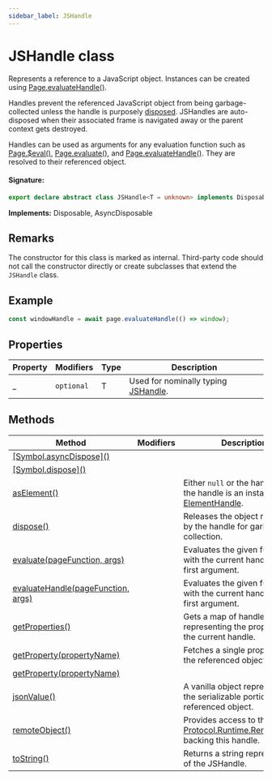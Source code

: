 ```yaml
---
sidebar_label: JSHandle
---
```


# JSHandle class

Represents a reference to a JavaScript object. Instances can be created using [Page.evaluateHandle()](./puppeteer.page.evaluatehandle.md).

Handles prevent the referenced JavaScript object from being garbage-collected unless the handle is purposely [disposed](./puppeteer.jshandle.dispose.md). JSHandles are auto-disposed when their associated frame is navigated away or the parent context gets destroyed.

Handles can be used as arguments for any evaluation function such as [Page.$eval()](./puppeteer.page._eval.md), [Page.evaluate()](./puppeteer.page.evaluate.md), and [Page.evaluateHandle()](./puppeteer.page.evaluatehandle.md). They are resolved to their referenced object.

#### Signature:

```typescript
export declare abstract class JSHandle<T = unknown> implements Disposable, AsyncDisposable
```

**Implements:** Disposable, AsyncDisposable

## Remarks

The constructor for this class is marked as internal. Third-party code should not call the constructor directly or create subclasses that extend the `JSHandle` class.

## Example

```ts
const windowHandle = await page.evaluateHandle(() => window);
```

## Properties

| Property | Modifiers             | Type | Description                                                    |
| -------- | --------------------- | ---- | -------------------------------------------------------------- |
| \_       | <code>optional</code> | T    | Used for nominally typing [JSHandle](./puppeteer.jshandle.md). |

## Methods

| Method                                                                       | Modifiers | Description                                                                                                                                                    |
| ---------------------------------------------------------------------------- | --------- | -------------------------------------------------------------------------------------------------------------------------------------------------------------- |
| [\[Symbol.asyncDispose\]()](./puppeteer.jshandle._symbol.asyncdispose_.md)   |           |                                                                                                                                                                |
| [\[Symbol.dispose\]()](./puppeteer.jshandle._symbol.dispose_.md)             |           |                                                                                                                                                                |
| [asElement()](./puppeteer.jshandle.aselement.md)                             |           | Either <code>null</code> or the handle itself if the handle is an instance of [ElementHandle](./puppeteer.elementhandle.md).                                   |
| [dispose()](./puppeteer.jshandle.dispose.md)                                 |           | Releases the object referenced by the handle for garbage collection.                                                                                           |
| [evaluate(pageFunction, args)](./puppeteer.jshandle.evaluate.md)             |           | Evaluates the given function with the current handle as its first argument.                                                                                    |
| [evaluateHandle(pageFunction, args)](./puppeteer.jshandle.evaluatehandle.md) |           | Evaluates the given function with the current handle as its first argument.                                                                                    |
| [getProperties()](./puppeteer.jshandle.getproperties.md)                     |           | Gets a map of handles representing the properties of the current handle.                                                                                       |
| [getProperty(propertyName)](./puppeteer.jshandle.getproperty.md)             |           | Fetches a single property from the referenced object.                                                                                                          |
| [getProperty(propertyName)](./puppeteer.jshandle.getproperty_1.md)           |           |                                                                                                                                                                |
| [jsonValue()](./puppeteer.jshandle.jsonvalue.md)                             |           | A vanilla object representing the serializable portions of the referenced object.                                                                              |
| [remoteObject()](./puppeteer.jshandle.remoteobject.md)                       |           | Provides access to the [Protocol.Runtime.RemoteObject](https://chromedevtools.github.io/devtools-protocol/tot/Runtime/#type-RemoteObject) backing this handle. |
| [toString()](./puppeteer.jshandle.tostring.md)                               |           | Returns a string representation of the JSHandle.                                                                                                               |

